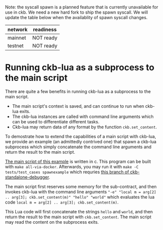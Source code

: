 Note: the syscall spawn is a planned feature that is currently unavailable for use in ckb.
We need a new hard fork to ship the spawn syscall. We will update the table below
when the availablity of spawn syscall changes.

| network | readiness |
|---------|-----------|
| mainnet | NOT ready |
| testnet | NOT ready |

# Running ckb-lua as a subprocess to the main script
There are quite a few benefits in running ckb-lua as a subprocess to the main script.
- The main script's context is saved, and can continue to run when ckb-lua exits.
- The ckb-lua instances are called with command line arguments which can be used to differentiate different tasks.
- Ckb-lua may return data of any format by the function `ckb.set_content`.

To demostrate how to extend the capabilities of a main script with ckb-lua, we provide
an example (an admittedly contrived one) that spawn a ckb-lua subprocess which simply concatenate
the command line arguments and return the result to the main script. 

[The main script of this example](../examples/spawn.c) is written in c.
This program can be built with `make all-via-docker`. Afterwards, you may run it
with `make -C tests/test_cases spawnexample` which requries [this branch of ckb-standalone-debugger](https://github.com/mohanson/ckb-standalone-debugger/tree/syscall_spawn).

The main script first reserves some memory for the sub-contract, and then invokes ckb-lua with
the command line arguments `"-e" "local m = arg[2] .. arg[3]; ckb.set_content(m)" "hello" "world"`
which evaluates the lua code `local m = arg[2] .. arg[3]; ckb.set_content(m)`.

This Lua code will first concatenate the strings `hello` and `world`, and then return the result
to the main script with `ckb.set_content`. The main script may read the content on the subprocess exits.
